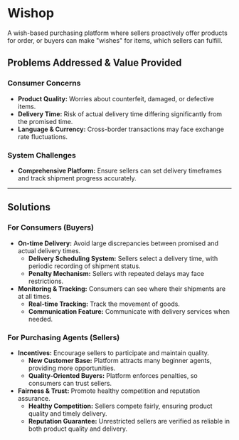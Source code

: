 # Wishop

A wish-based purchasing platform where sellers proactively offer products for order, or buyers can make "wishes" for items, which sellers can fulfill.

## Problems Addressed & Value Provided

### Consumer Concerns
- **Product Quality:** Worries about counterfeit, damaged, or defective items.
- **Delivery Time:** Risk of actual delivery time differing significantly from the promised time.
- **Language & Currency:** Cross-border transactions may face exchange rate fluctuations.

### System Challenges
- **Comprehensive Platform:** Ensure sellers can set delivery timeframes and track shipment progress accurately.

---

## Solutions

### For Consumers (Buyers)
- **On-time Delivery:** Avoid large discrepancies between promised and actual delivery times.
  - **Delivery Scheduling System:** Sellers select a delivery time, with periodic recording of shipment status.
  - **Penalty Mechanism:** Sellers with repeated delays may face restrictions.
- **Monitoring & Tracking:** Consumers can see where their shipments are at all times.
  - **Real-time Tracking:** Track the movement of goods.
  - **Communication Feature:** Communicate with delivery services when needed.

### For Purchasing Agents (Sellers)
- **Incentives:** Encourage sellers to participate and maintain quality.
  - **New Customer Base:** Platform attracts many beginner agents, providing more opportunities.
  - **Quality-Oriented Buyers:** Platform enforces penalties, so consumers can trust sellers.
- **Fairness & Trust:** Promote healthy competition and reputation assurance.
  - **Healthy Competition:** Sellers compete fairly, ensuring product quality and timely delivery.
  - **Reputation Guarantee:** Unrestricted sellers are verified as reliable in both product quality and delivery.
